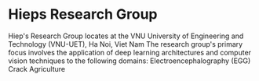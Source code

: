 # Hieps Research Group

Hiep's Research Group locates at the VNU University of Engineering and Technology (VNU-UET), Ha Noi, Viet Nam 
The research group's primary focus involves the application of deep learning architectures and computer vision techniques to the following domains:
 Electroencephalography (EGG)
Crack
Agriculture
